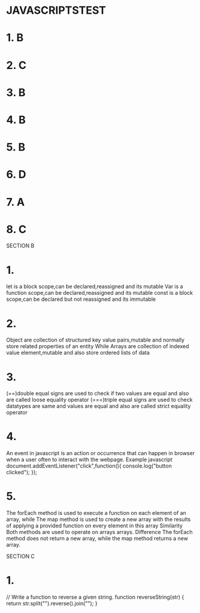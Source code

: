 # JAVASCRIPTSTEST
# 1. B
# 2. C
# 3. B
# 4. B
# 5. B
# 6. D
# 7. A
# 8. C



SECTION B
# 1. 
let is a block scope,can be declared,reassigned and its mutable
Var is a function scope,can be declared,reassigned and its mutable
const is a block scope,can be declared but not reassigned and its immutable

# 2. 
Object are collection of structured key value pairs,mutable and normally store related properties of an entity
                                  While
Arrays are collection of indexed value element,mutable and also store ordered lists of data

# 3.
(==)double equal signs are used to check if two values are equal and also are called loose equality operator
(===)triple equal signs are used to check datatypes are same and values are equal and also are called strict equality operator

# 4.
An event in javascript is an action or occurrence that can happen in browser when a user often to interact with the webpage.
Example
javascript
document.addEventListener("click",function(){
    console.log("button clicked");
    });

# 5.
The forEach method is used to execute a function on each element of an array, 
                            while 
The map method is used to create a new array with the results of applying a provided function on every element in this array
         Similarity
Both methods are used to operate on arrays arrays.
         Difference
The forEach method does not return a new array, while the map method returns a new array.


SECTION C
# 1.
// Write a function to reverse a given string.
function reverseString(str) {
    return str.split("").reverse().join("");
    }
















